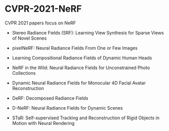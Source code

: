 # CVPR-2021-NeRF
CVPR 2021 papers focus on NeRF

- Stereo Radiance Fields (SRF): Learning View Synthesis for Sparse Views of Novel Scenes


- pixelNeRF: Neural Radiance Fields From One or Few Images


- Learning Compositional Radiance Fields of Dynamic Human Heads


- NeRF in the Wild: Neural Radiance Fields for Unconstrained Photo Collections


- Dynamic Neural Radiance Fields for Monocular 4D Facial Avatar Reconstruction


- DeRF: Decomposed Radiance Fields


- D-NeRF: Neural Radiance Fields for Dynamic Scenes

- STaR: Self-supervised Tracking and Reconstruction of Rigid Objects in Motion with Neural Rendering
